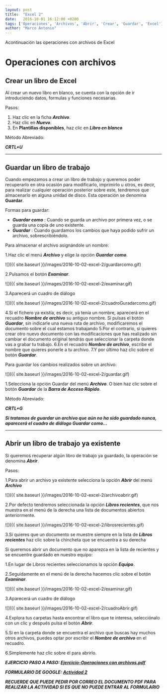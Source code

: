 ```yaml
---
layout: post
title:  "Excel 2"
date:   2016-10-01 16:12:00 +0200
tags: ['Operaciones', 'Archivos', 'Abrir', 'Crear', 'Guardar', 'Excel']
author: "Marco Antonio"
---
```


Acontinuación las operaciones con archivos de Excel

# Operaciones con archivos

## Crear un libro de Excel

Al crear un nuevo libro en blanco, se cuenta con la opción de ir introduciendo datos, formulas y funciones necesarias.

Pasos:

1. Haz clic en la ficha ***Archivo***.
2. Haz clic en ***Nuevo***.
3. En **Plantillas disponibles**, haz clic en ***Libro en blanco***

Método Abreviado:

___CRTL+U___

***

## Guardar un libro de trabajo

Cuando empezamos a crear un libro de trabajo y queremos poder recuperarlo en otra ocasión para modificarlo, imprimirlo u otros, es decir, para realizar cualquier operación posterior sobre este, tendremos que almacenarlo en alguna unidad de disco. Esta operación se denomina **Guardar**.

Formas para guardar:

+ ***Guardar como***
    : Cuando se guarda un archivo por primera vez, o se guarda una copia de uno existente.
+ ***Guardar***
    : Cuando guardamos los cambios que haya podido sufrir un archivo, sobrescribiéndolo.

Para almacenar el archivo asignándole un nombre:

1.Haz clic el menú ***Archivo*** y elige la opción ***Guardar como***.

![]({{ site.baseurl }}/images/2016-10-02-excel-2/guardarcomo.gif)

2.Pulsamos el botón ***Examinar***.

![]({{ site.baseurl }}/images/2016-10-02-excel-2/examinar.gif)

3.Aparecerá un cuadro de diálogo

![]({{ site.baseurl }}/images/2016-10-02-excel-2/cuadroGuradarcomo.gif)

4.Si el fichero ya existía, es decir, ya tenía un nombre, aparecerá en el recuadro ***Nombre de archivo*** su antiguo nombre. Si pulsas el botón ***Guardar***, sin indicarle una nueva ruta de archivo, modificaremos el documento sobre el cual estamos trabajando
5.Por el contrario, si quieres crear otro nuevo documento con las modificaciones que has realizado sin cambiar el documento original tendrás que seleccionar la carpeta donde vas a grabar tu trabajo.
6.En el recuadro ***Nombre de archivo***, escribe el nombre que quieres ponerle a tu archivo.
7.Y por último haz clic sobre el botón ***Guardar***.

Para guardar los cambios realizados sobre un archivo:

![]({{ site.baseurl }}/images/2016-10-02-excel-2/guardar.gif)

1.Selecciona la opción Guardar del menú ***Archivo***. O bien haz clic sobre el botón ***Guardar*** de la ***Barra de Acceso Rápido***.

Método Abreviado:

___CRTL+G___

***Si tratamos de guardar un archivo que aún no ha sido guardado nunca, aparecerá el cuadro de diálogo Guardar como...***

***

## Abrir un libro de trabajo ya existente

Si queremos recuperar algún libro de trabajo ya guardado, la operación se denomina ***Abrir***.

Pasos:

1.Para abrir un archivo ya existente selecciona la opción ***Abrir*** del menú ***Archivo***

![]({{ site.baseurl }}/images/2016-10-02-excel-2/archivoabrir.gif)

2.Por defecto tendremos seleccionada la opción ***Libros recientes***, que nos muestra en el menú de la derecha una lista de documentos abiertos anteriormente.

![]({{ site.baseurl }}/images/2016-10-02-excel-2/librosrecientes.gif)

3.Si quieres que un documento se muestre siempre en la lista de ***Libros recientes*** haz clic sobre la chincheta que se encuentra a su derecha

Si queremos abrir un documento que no aparezca en la lista de recientes y se encuentre guardado en nuestro equipo:

1.En lugar de Libros recientes seleccionamos la opción ***Equipo***.

2.Seguidamente en el menú de la derecha hacemos clic sobre el botón ***Examinar***.

![]({{ site.baseurl }}/images/2016-10-02-excel-2/examinar.gif)

3.Aparecerá un cuadro de diálogo

![]({{ site.baseurl }}/images/2016-10-02-excel-2/cuadroAbrir.gif)

4.Explora tus carpetas hasta encontrar el libro que te interesa, selecciónalo con un clic y después pulsa el botón ***Abrir***.

5.Si en la carpeta donde se encuentra el archivo que buscas hay muchos otros archivos, puedes optar por escribir el ***Nombre de archivo*** en el recuadro.

6.Simplemente haz clic sobre él para abrirlo.


***EJERCICIO PASO A PASO: [Ejercicio-Operaciones con archivos.pdf](https://github.com/marcoC76/marcoc76.github.io/blob/master/pdf/Ejercicio-Operaciones%20con%20archivos.pdf)***

***FORMULARIO DE GOOGLE: [Actividad 2](https://goo.gl/forms/4JjWweUP5aYmaMTi1)***

***RECUERDE QUE PUEDE PEDIR POR CORREO EL DOCUMENTO PDF PARA REALIZAR LA ACTIVIDAD SI ES QUE NO PUEDE ENTRAR AL FORMULARIO***